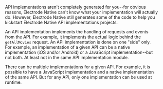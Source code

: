 API implementations aren't completely generated for you--for obvious reasons, Electrode Native can't know what your implementation will actually do. However, Electrode Native still generates some of the code to help you kickstart Electrode Native API implementations projects.

An API implementation implements the handling of requests and events from the API. For example, it implements the actual logic behind the `getAllMovies` request. An API implementation is done on one "side" only. For example, an implementation of a given API can be a native implementation (iOS and/or Android) or a JavaScript implementation--but not both. At least not in the same API implementation module.  

There can be multiple implementations for a given API. For example, it is possible to have a JavaScript implementation and a native implementation of the same API. But for any API, only one implementation can be used at runtime.